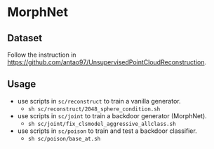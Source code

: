 # MorphNet

## Dataset
Follow the instruction in https://github.com/antao97/UnsupervisedPointCloudReconstruction.

## Usage
* use scripts in `sc/reconstruct` to train a vanilla generator.
    *   `sh sc/reconstruct/2048_sphere_condition.sh`
* use scripts in `sc/joint` to train a backdoor generator (MorphNet).
    *   `sh sc/joint/fix_clsmodel_aggressive_allclass.sh`
* use scripts in `sc/poison` to train and test a backdoor classifier.
    *   `sh sc/poison/base_at.sh` 







